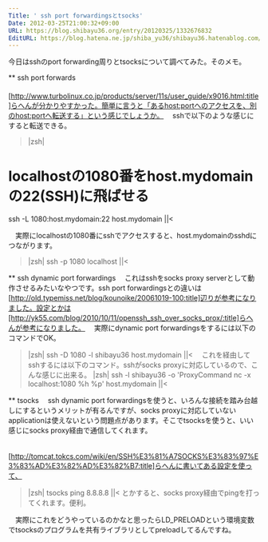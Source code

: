 ```yaml
---
Title: ' ssh port forwardingsとtsocks'
Date: 2012-03-25T21:00:32+09:00
URL: https://blog.shibayu36.org/entry/20120325/1332676832
EditURL: https://blog.hatena.ne.jp/shiba_yu36/shibayu36.hatenablog.com/atom/entry/12704591929888038774
---
```


今日はsshのport forwarding周りとtsocksについて調べてみた。そのメモ。

** ssh port forwards
　[http://www.turbolinux.co.jp/products/server/11s/user_guide/x9016.html:title]らへんが分かりやすかった。簡単に言うと「あるhost:portへのアクセスを、別のhost:portへ転送する」という感じでしょうか。
　sshで以下のような感じにすると転送できる。
>|zsh|
# localhostの1080番をhost.mydomainの22(SSH)に飛ばせる
ssh -L 1080:host.mydomain:22 host.mydomain
||<

　実際にlocalhostの1080番にsshでアクセスすると、host.mydomainのsshdにつながります。
>|zsh|
ssh -p 1080 localhost
||<

** ssh dynamic port forwardings
　これはsshをsocks proxy serverとして動作させるみたいなやつです。ssh port forwardingsとの違いは[http://old.typemiss.net/blog/kounoike/20061019-100:title]辺りが参考になりました。設定とかは[http://yk55.com/blog/2010/10/11/openssh_ssh_over_socks_prox/:title]らへんが参考になりました。
　実際にdynamic port forwardingsをするには以下のコマンドでOK。
>|zsh|
ssh -D 1080 -l shibayu36 host.mydomain
||<
　これを経由してsshするには以下のコマンド。sshがsocks proxyに対応しているので、こんな感じに出来る。
>|zsh|
ssh -l shibayu36 -o 'ProxyCommand nc -x localhost:1080 %h %p' host.mydomain
||<

** tsocks
　ssh dynamic port forwardingsを使うと、いろんな接続を踏み台越しにするというメリットが有るんですが、socks proxyに対応していないapplicationは使えないという問題点があります。そこでtsocksを使うと、いい感じにsocks proxy経由で通信してくれます。

　[http://tomcat.tokcs.com/wiki/en/SSH%E3%81%A7SOCKS%E3%83%97%E3%83%AD%E3%82%AD%E3%82%B7:title]らへんに書いてある設定を使って、
>|zsh|
tsocks ping 8.8.8.8
||<
とかすると、socks proxy経由でpingを打ってくれます。便利。

　実際にこれをどうやっているのかなと思ったらLD_PRELOADという環境変数でtsocksのプログラムを共有ライブラリとしてpreloadしてるんですね。
